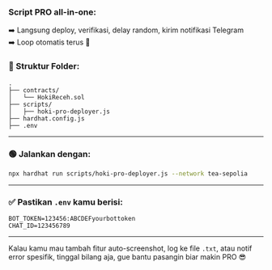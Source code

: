 ### Script PRO all-in-one: 
➡️ Langsung deploy, verifikasi, delay random, kirim notifikasi Telegram  
➡️ Loop otomatis terus 🎯

### 📁 Struktur Folder:
```
.
├── contracts/
│   └── HokiReceh.sol
├── scripts/
│   ├── hoki-pro-deployer.js
├── hardhat.config.js
├── .env
```

---

### 🟢 Jalankan dengan:
```bash
npx hardhat run scripts/hoki-pro-deployer.js --network tea-sepolia
```

---

### ✅ Pastikan `.env` kamu berisi:
```
BOT_TOKEN=123456:ABCDEFyourbottoken
CHAT_ID=123456789
```

---

Kalau kamu mau tambah fitur auto-screenshot, log ke file `.txt`, atau notif error spesifik, tinggal bilang aja, gue bantu pasangin biar makin PRO 😎
